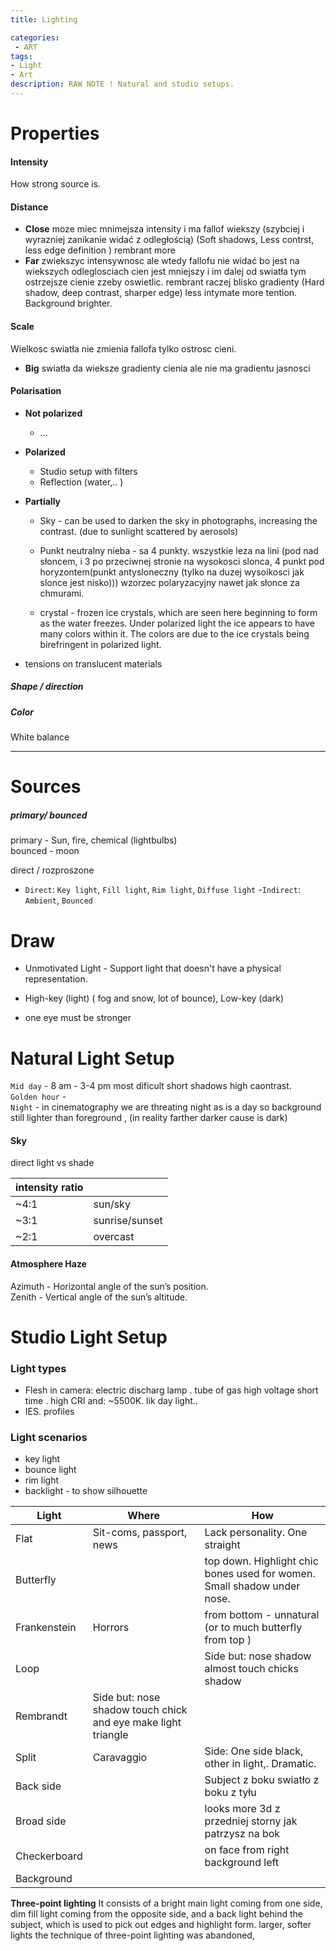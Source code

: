 ```yaml
---
title: Lighting

categories:
 - ART
tags:
- Light
- Art
description: RAW NOTE ! Natural and studio setups.
---
```





# Properties

#### Intensity
How strong source is.

#### Distance
- **Close** moze miec mnimejsza intensity i ma fallof wiekszy (szybciej i wyrazniej zanikanie widać z odległością) (Soft shadows, Less contrst, less edge definition ) rembrant more
- **Far** zwiekszyc intensywnosc ale wtedy fallofu nie widać bo jest na wiekszych odleglosciach cien jest mniejszy i im dalej od swiatła tym ostrzejsze cienie zzeby oswietlic. rembrant raczej blisko  gradienty (Hard shadow, deep contrast, sharper edge) less intymate more tention. Background brighter.   

#### Scale
Wielkosc swiatła nie zmienia fallofa  tylko ostrosc cieni.
- **Big** swiatła da wieksze gradienty cienia ale nie ma gradientu jasnosci



#### Polarisation


- **Not polarized**
  - ...


- **Polarized**
  - Studio setup with filters
  - Reflection (water,.. )


- **Partially**
  - Sky - can be used to darken the sky in photographs, increasing the contrast. (due to sunlight scattered by aerosols)

  - Punkt neutralny nieba - sa 4 punkty. wszystkie leza na lini (pod nad słoncem, i 3 po przeciwnej stronie na wysokosci slonca, 4 punkt pod horyzontem(punkt antysloneczny (tylko na duzej wysoikosci jak slonce jest nisko))) wzorzec polaryzacyjny nawet jak słonce za chmurami.

  - crystal -  frozen ice crystals, which are seen here beginning to form as the water freezes. Under polarized light the ice appears to have many colors within it. The colors are due to the ice crystals being birefringent in polarized light.
- tensions on translucent materials



##### Shape / direction

##### Color

White balance



------------


# Sources

##### primary/ bounced   
primary - Sun, fire, chemical (lightbulbs)  
bounced - moon   

direct / rozproszone
- `Direct`: `Key light`, `Fill light`, `Rim light`,   `Diffuse light`
-`Indirect`: `Ambient`, `Bounced`  

# Draw




   - Unmotivated Light - Support light that doesn't have a physical representation.
   - High-key (light) ( fog and snow, lot of bounce), Low-key (dark)

   - one eye must be stronger



# Natural Light Setup

`Mid day` - 8 am - 3-4 pm most dificult short shadows high caontrast.  
`Golden hour` -  
`Night` - in cinematography we are threating night as is a day so background still lighter than foreground , (in reality farther darker cause is dark)  

#### Sky   

direct light vs shade

|intensity ratio ||
|-- | -- |
|~4:1 |sun/sky |
|~3:1 |sunrise/sunset   |
|~2:1 |overcast  |  


#### Atmosphere Haze
Azimuth - Horizontal angle of the sun’s position.  
Zenith - Vertical angle of the sun’s altitude.  


# Studio Light Setup
### Light types
- Flesh in camera: electric discharg lamp . tube of gas high voltage short time . high CRI  and: ~5500K. lik day light..
- IES. profiles




### Light scenarios



- key light
- bounce light
- rim light
- backlight - to show silhouette


Light | Where |How |
-- | -- |-- |
Flat | Sit-coms, passport, news | Lack personality. One straight
Butterfly | | top down. Highlight chic bones used for women. Small shadow under nose.
Frankenstein | Horrors | from bottom - unnatural (or to much butterfly from top )
Loop  || Side but:  nose shadow almost touch chicks shadow  
|Rembrandt | Side but: nose shadow touch chick and eye make light triangle  
Split | Caravaggio  |Side: One side black, other in light,. Dramatic.
Back side | | Subject z boku swiatło z boku z tyłu
Broad side | | looks more 3d z przedniej storny jak patrzysz na bok
Checkerboard | | on face from right background left  
Background ||



**Three-point lighting**
It consists of a bright
main light coming from one side, dim
fill light coming from the opposite
side, and a back light behind the
subject, which is used to pick out
edges and highlight form. larger, softer lights the technique of
three-point lighting was abandoned,
